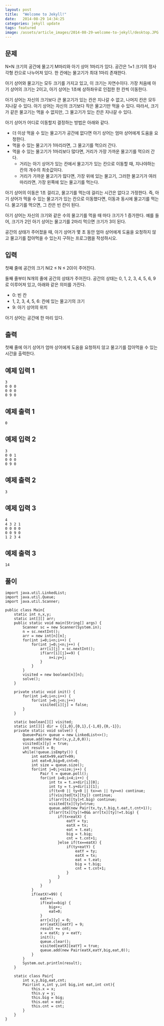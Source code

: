 ```yaml
---
layout: post
title:  "Welcome to Jekyll!"
date:   2014-08-29 14:34:25
categories: jekyll update
tags: featured
image: /assets/article_images/2014-08-29-welcome-to-jekyll/desktop.JPG
---
```


## 문제

N×N 크기의 공간에 물고기 M마리와 아기 상어 1마리가 있다. 공간은 1×1 크기의 정사각형 칸으로 나누어져 있다. 한 칸에는 물고기가 최대 1마리 존재한다.

아기 상어와 물고기는 모두 크기를 가지고 있고, 이 크기는 자연수이다. 가장 처음에 아기 상어의 크기는 2이고, 아기 상어는 1초에 상하좌우로 인접한 한 칸씩 이동한다.

아기 상어는 자신의 크기보다 큰 물고기가 있는 칸은 지나갈 수 없고, 나머지 칸은 모두 지나갈 수 있다. 아기 상어는 자신의 크기보다 작은 물고기만 먹을 수 있다. 따라서, 크기가 같은 물고기는 먹을 수 없지만, 그 물고기가 있는 칸은 지나갈 수 있다.

아기 상어가 어디로 이동할지 결정하는 방법은 아래와 같다.

* 더 이상 먹을 수 있는 물고기가 공간에 없다면 아기 상어는 엄마 상어에게 도움을 요청한다.
* 먹을 수 있는 물고기가 1마리라면, 그 물고기를 먹으러 간다.
* 먹을 수 있는 물고기가 1마리보다 많다면, 거리가 가장 가까운 물고기를 먹으러 간다.
  * 거리는 아기 상어가 있는 칸에서 물고기가 있는 칸으로 이동할 때, 지나야하는 칸의 개수의 최솟값이다.
  * 거리가 가까운 물고기가 많다면, 가장 위에 있는 물고기, 그러한 물고기가 여러마리라면, 가장 왼쪽에 있는 물고기를 먹는다.

아기 상어의 이동은 1초 걸리고, 물고기를 먹는데 걸리는 시간은 없다고 가정한다. 즉, 아기 상어가 먹을 수 있는 물고기가 있는 칸으로 이동했다면, 이동과 동시에 물고기를 먹는다. 물고기를 먹으면, 그 칸은 빈 칸이 된다.

아기 상어는 자신의 크기와 같은 수의 물고기를 먹을 때 마다 크기가 1 증가한다. 예를 들어, 크기가 2인 아기 상어는 물고기를 2마리 먹으면 크기가 3이 된다.

공간의 상태가 주어졌을 때, 아기 상어가 몇 초 동안 엄마 상어에게 도움을 요청하지 않고 물고기를 잡아먹을 수 있는지 구하는 프로그램을 작성하시오.

## 입력

첫째 줄에 공간의 크기 N(2 ≤ N ≤ 20)이 주어진다.

둘째 줄부터 N개의 줄에 공간의 상태가 주어진다. 공간의 상태는 0, 1, 2, 3, 4, 5, 6, 9로 이루어져 있고, 아래와 같은 의미를 가진다.

* 0: 빈 칸
* 1, 2, 3, 4, 5, 6: 칸에 있는 물고기의 크기
* 9: 아기 상어의 위치

아기 상어는 공간에 한 마리 있다.

## 출력

첫째 줄에 아기 상어가 엄마 상어에게 도움을 요청하지 않고 물고기를 잡아먹을 수 있는 시간을 출력한다.

## 예제 입력 1 

```
3
0 0 0
0 0 0
0 9 0
```

## 예제 출력 1 

```
0
```

## 예제 입력 2

```
3
0 0 1
0 0 0
0 9 0
```

## 예제 출력 2

```
3
```

## 예제 입력 3

```
4
4 3 2 1
0 0 0 0
0 0 9 0
1 2 3 4
```

## 예제 출력 3

```
14
```

## 풀이

```
import java.util.LinkedList;
import java.util.Queue;
import java.util.Scanner;
 
public class Main{
    static int n,x,y;
    static int[][] arr;
    public static void main(String[] args) {
        Scanner sc = new Scanner(System.in);
        n = sc.nextInt();
        arr = new int[n][n];
        for(int i=0;i<n;i++) {
            for(int j=0;j<n;j++) {
                arr[i][j] = sc.nextInt();
                if(arr[i][j]==9) {
                    x=i;y=j;
                }
            }
        }
        visited = new boolean[n][n];
        solve();
    }
    
    private static void init() {
        for(int i=0;i<n;i++) {
            for(int j=0;j<n;j++)
                visited[i][j] = false;
        }
    }
    
    static boolean[][] visited;
    static int[][] dir = {{1,0},{0,1},{-1,0},{0,-1}};
    private static void solve() {
        Queue<Pair> queue = new LinkedList<>();
        queue.add(new Pair(x,y,2,0,0));
        visited[x][y] = true;
        int result = 0;
        while(!queue.isEmpty()) {
            int eatX=99,eatY=99; 
            int eat=0,big=0,cnt=0; 
            int size = queue.size();
            for(int j=0;j<size;j++) {
                Pair t = queue.poll();
                for(int i=0;i<4;i++) {
                    int tx = t.x+dir[i][0];
                    int ty = t.y+dir[i][1];
                    if(tx<0 || ty<0 || tx>=n || ty>=n) continue;
                    if(visited[tx][ty]) continue;
                    if(arr[tx][ty]>t.big) continue;
                    visited[tx][ty]=true;
                    queue.add(new Pair(tx,ty,t.big,t.eat,t.cnt+1));
                    if(arr[tx][ty]!=0&& arr[tx][ty]!=t.big) {
                        if(tx<eatX) {
                            eatY = ty;
                            eatX = tx;
                            eat = t.eat;
                            big = t.big;
                            cnt = t.cnt+1;
                        }else if(tx==eatX) {
                            if(ty<eatY) {
                                eatY = ty;
                                eatX = tx;
                                eat = t.eat;
                                big = t.big;
                                cnt = t.cnt+1;
                            }
                        }
                    }
                }
            }
            if(eatX!=99) {
                eat++; 
                if(eat==big) {
                    big++;
                    eat=0;
                }        
                arr[x][y] = 0;
                arr[eatX][eatY] = 9;
                result += cnt; 
                x = eatX; y = eatY; 
                init(); 
                queue.clear(); 
                visited[eatX][eatY] = true;  
                queue.add(new Pair(eatX,eatY,big,eat,0));
            }
        }
        System.out.println(result);
    }
    
    static class Pair{
        int x,y,big,eat,cnt;
        Pair(int x,int y,int big,int eat,int cnt){
            this.x = x;
            this.y = y;
            this.big = big;
            this.eat = eat;
            this.cnt = cnt;
        }
    }
}
```
